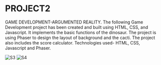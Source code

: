 # PROJECT2
GAME DEVELOPMENT-ARGUMENTED REALITY. The following Game Development project has been created and built using HTML, CSS, and Javascript. It implements the basic functions of the dinosaur. The project is using Phaser to design the layout of background and the cacti. The project also includes the score calculator. Technologies used- HTML, CSS, Javascript and Phaser.

![S3](https://user-images.githubusercontent.com/79189599/180618315-3b97711a-4c0f-4541-8824-b8d2b8057571.png)
![S4](https://user-images.githubusercontent.com/79189599/180618316-1ca7e8d7-e3b7-486c-9c75-4b7676a35a9e.png)
